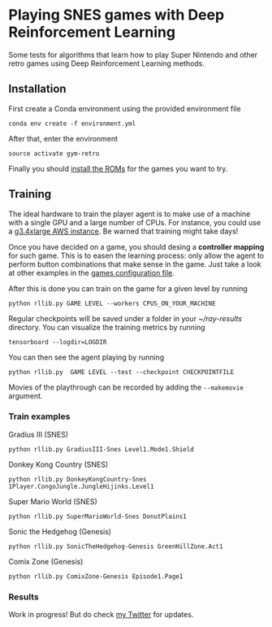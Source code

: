 # Playing SNES games with Deep Reinforcement Learning

Some tests for algorithms that learn how to play Super Nintendo and other retro games using Deep Reinforcement Learning methods.

## Installation

First create a Conda environment using the provided environment file

    conda env create -f environment.yml

After that, enter the environment

    source activate gym-retro

Finally you should [install the ROMs](https://github.com/openai/retro/tree/develop#add-new-roms) for the games you want to try.

## Training

The ideal hardware to train the player agent is to make use of a machine with a single GPU and a large number of CPUs. For instance, you could use a [g3.4xlarge AWS instance](https://aws.amazon.com/es/blogs/aws/new-next-generation-gpu-powered-ec2-instances-g3/). Be warned that training might take days!

Once you have decided on a game, you should desing a **controller mapping** for such game. This is to easen the learning process: only allow the agent to perform button combinations that make sense in the game. Just take a look at other examples in the [games configuration file](https://github.com/albarji/deeprl-snes/blob/master/games.yaml).

After this is done you can train on the game for a given level by running

    python rllib.py GAME LEVEL --workers CPUS_ON_YOUR_MACHINE

Regular checkpoints will be saved under a folder in your *~/ray-results* directory. You can visualize the training metrics by running

    tensorboard --logdir=LOGDIR

You can then see the agent playing by running

    python rllib.py  GAME LEVEL --test --checkpoint CHECKPOINTFILE
    
Movies of the playthrough can be recorded by adding the `--makemovie` argument.

### Train examples

Gradius III (SNES)

    python rllib.py GradiusIII-Snes Level1.Mode1.Shield

Donkey Kong Country (SNES)

    python rllib.py DonkeyKongCountry-Snes 1Player.CongoJungle.JungleHijinks.Level1

Super Mario World (SNES)

    python rllib.py SuperMarioWorld-Snes DonutPlains1

Sonic the Hedgehog (Genesis)

    python rllib.py SonicTheHedgehog-Genesis GreenHillZone.Act1

Comix Zone (Genesis)

    python rllib.py ComixZone-Genesis Episode1.Page1

### Results

Work in progress! But do check [my Twitter](https://twitter.com/albarjip) for updates.
